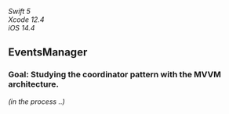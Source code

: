 _Swift 5_  
_Xcode 12.4_  
_iOS 14.4_  
##  
## EventsManager
### Goal: Studying the coordinator pattern with the MVVM architecture. 
*(in the process ..)*

